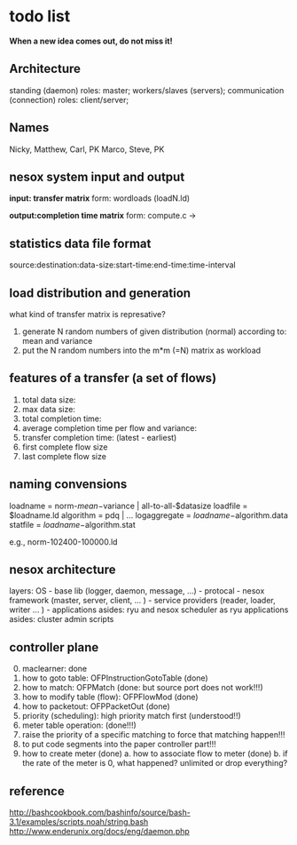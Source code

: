 todo list
=========

**When a new idea comes out, do not miss it!**

Architecture
------------

standing (daemon) roles: master; workers/slaves (servers);
communication (connection) roles: client/server;

Names
-----
Nicky, Matthew, Carl, PK
Marco, Steve, PK

nesox system input and output
-----------------------------
**input: transfer matrix**
form: wordloads (loadN.ld)

**output:completion time matrix**
form: compute.c ->


statistics data file format
---------------------------
source:destination:data-size:start-time:end-time:time-interval


load distribution and generation
--------------------------------
what kind of transfer matrix is represative?
1. generate N random numbers of given distribution (normal) according to: mean and variance
2. put the N random numbers into the m*m (=N) matrix as workload


features of a transfer (a set of flows)
---------------------------------------
1. total data size:
2.   max data size:
3. total completion time:
4. average completion time per flow and variance:
5. transfer completion time: (latest - earliest)
6. first complete flow size
8. last complete flow size

naming convensions
------------------
loadname = norm-$mean-$variance | all-to-all-$datasize
loadfile = $loadname.ld
algorithm = pdq | ...
logaggregate = $loadname-$algorithm.data
statfile = $loadname-$algorithm.stat

e.g., norm-102400-100000.ld

nesox architecture
------------------
layers: OS - base lib (logger, daemon, message, ...) - protocal - nesox framework (master, server, client, ... ) - service providers (reader, loader, writer ... ) - applications
asides: ryu and nesox scheduler as ryu applications
asides: cluster admin scripts


controller plane
----------------
0. maclearner: done
1. how to goto table: OFPInstructionGotoTable (done)
2. how to match: OFPMatch (done: but source port does not work!!!)
3. how to modify table (flow): OFPFlowMod (done)
4. how to packetout: OFPPacketOut (done)
5. priority (scheduling): high priority match first (understood!!)
6. meter table operation: (done!!!)
7. raise the priority of a specific matching to force that matching happen!!!
8. to put code segments into the paper controller part!!!
9. how to create meter (done)
a. how to associate flow to meter (done)
b. if the rate of the meter is 0, what happened? unlimited or drop everything?


reference
---------
http://bashcookbook.com/bashinfo/source/bash-3.1/examples/scripts.noah/string.bash
http://www.enderunix.org/docs/eng/daemon.php
